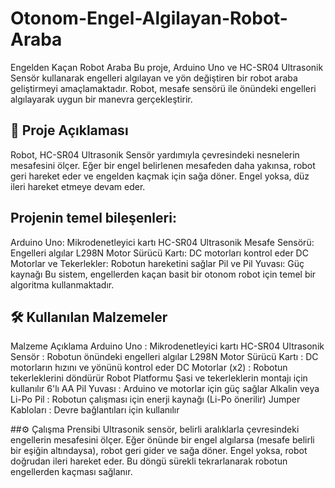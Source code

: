 # Otonom-Engel-Algilayan-Robot-Araba
Engelden Kaçan Robot Araba
Bu proje, Arduino Uno ve HC-SR04 Ultrasonik Sensör kullanarak engelleri algılayan ve yön değiştiren bir robot araba geliştirmeyi amaçlamaktadır. Robot, mesafe sensörü ile önündeki engelleri algılayarak uygun bir manevra gerçekleştirir.

## 🔧 Proje Açıklaması
Robot, HC-SR04 Ultrasonik Sensör yardımıyla çevresindeki nesnelerin mesafesini ölçer. Eğer bir engel belirlenen mesafeden daha yakınsa, robot geri hareket eder ve engelden kaçmak için sağa döner. Engel yoksa, düz ileri hareket etmeye devam eder.

## Projenin temel bileşenleri:

Arduino Uno: Mikrodenetleyici kartı
HC-SR04 Ultrasonik Mesafe Sensörü: Engelleri algılar
L298N Motor Sürücü Kartı: DC motorları kontrol eder
DC Motorlar ve Tekerlekler: Robotun hareketini sağlar
Pil ve Pil Yuvası: Güç kaynağı
Bu sistem, engellerden kaçan basit bir otonom robot için temel bir algoritma kullanmaktadır.

## 🛠 Kullanılan Malzemeler
Malzeme	Açıklama
Arduino Uno	: Mikrodenetleyici kartı
HC-SR04 Ultrasonik Sensör :	Robotun önündeki engelleri algılar
L298N Motor Sürücü Kartı :	DC motorların hızını ve yönünü kontrol eder
DC Motorlar (x2) :	Robotun tekerleklerini döndürür
Robot Platformu	Şasi ve tekerleklerin montajı için kullanılır
6'lı AA Pil Yuvası :	Arduino ve motorlar için güç sağlar
Alkalin veya Li-Po Pil	: Robotun çalışması için enerji kaynağı (Li-Po önerilir)
Jumper Kabloları :	Devre bağlantıları için kullanılır

##⚙ Çalışma Prensibi
Ultrasonik sensör, belirli aralıklarla çevresindeki engellerin mesafesini ölçer.
Eğer önünde bir engel algılarsa (mesafe belirli bir eşiğin altındaysa), robot geri gider ve sağa döner.
Engel yoksa, robot doğrudan ileri hareket eder.
Bu döngü sürekli tekrarlanarak robotun engellerden kaçması sağlanır.
